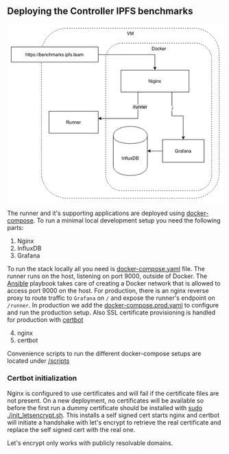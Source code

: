## Deploying the Controller IPFS benchmarks

![Controller](controller.png)

The runner and it's supporting applications are deployed using [docker-compose](https://docs.docker.com/compose/reference/overview/#command-options-overview-and-help). To run a minimal local development setup you need the following  parts:
1. Nginx
2. InfluxDB
3. Grafana

To run the stack locally all you need is [docker-compose.yaml](docker-compose.yaml) file. The runner runs on the host, listening on port 9000, outside of Docker. The [Ansible](/infrastructure/playbooks/README.md) playbook takes care of creating a Docker network that is allowed to access port 9000 on the host.
For production, there is an nginx reverse proxy to route traffic to `Grafana` on `/` and expose the runner's endpoint on `/runner`.
In production we add the [docker-compose.prod.yaml](docker-compose.prod.yaml) to configure and run the production setup. Also SSL certificate provisioning is handled for production with [certbot](https://github.com/certbot/certbot)

4. nginx
5. certbot

Convenience scripts to run the different docker-compose setups are located under [/scripts](/scripts/README.md)

### Certbot initialization
Nginx is configured to use certificates and will fail if the certificate files are not present. On a new deployment, no certificates will be available so before the first run a dummy certificate should be installed with [sudo ./init_letsencrypt.sh](./init_letsencrypt.sh). This installs a self signed cert starts nginx and certbot will initiate a handshake with let's encrypt to retrieve the real certificate and replace the self signed cert with the real one.

Let's encrypt only works with publicly resolvable domains.
